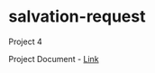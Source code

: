 # salvation-request
Project 4


Project Document - [Link](https://github.com/aaljamid/salvation-request/blob/iteration-1/documents/Project4_SEI_Ali_Aljamid.pdf)
